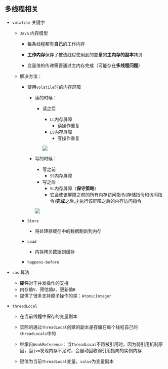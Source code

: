 ## 多线程相关

* `volatile` 关键字
    * `Java` 内存模型 
        * 每条线程都有**自己**的工作内存

        
        * **工作内存**保存了被该线程使用到的变量的**主内存的副本**拷贝
        
        * 变量值的传递需要通过主内存完成（可能存在**多线程问题**）
    * 解决方法：
        * 使用`volatile`时的内存屏障
            * 读的时候：
                * 读之后
                    * `LL`内存屏障
                        * 读操作重复 
                    * `LS`内存屏障
                        * 写操作重复
                
                    ![](https://lh3.googleusercontent.com/-ScyxbdnyQxg/W4v4dEiNkXI/AAAAAAAAAAU/oHCMnvAJ_oUhsfCLW4D96C5v7qBWHP_8ACHMYCw/I/15358997635999.jpg)
 
            * 写的时候：
                * 写之前
                    * `SS`内存屏障
                * 写之后  
                    * `SL`内存屏障（**保守策略**）
                    * 它会使该屏障之前的所有内存访问指令(存储指令和访问指令)**完成**之后,才执行该屏障之后的内存访问指令
                    
                ![](https://lh3.googleusercontent.com/-wMq8yyMGtxQ/W4v4nI5kdJI/AAAAAAAAAAc/ItNT57NQKEgAEg_-rJDryH1nIFDtL3y_ACHMYCw/I/15358998040880.jpg)

        * `Store`
            * 将处理器缓存中的数据刷新到内存 
        * `Load`
            * 内存拷贝数据到缓存 
        * `happens-before `
    
    
* `cas` 算法
    * **硬件**对于并发操作的支持 
    * 内存值`V`、预估值`A`、更新值`B`
    * 提供了很多支持原子操作的类：`AtomicInteger`
*  `threadLocal`
    *  在当前线程中保存的变量副本
    *  实际的通过`ThreadLocal`创建的副本是存储在每个线程自己的`threadLocals`中的
    
    *  继承自`WeakReference`：当`ThreadLocal`不再被引用时，因为弱引用机制原因，当`jvm`发现内存不足时，会自动回收弱引用指向的实例内存
    
    *  键值为当前`ThreadLocal`变量，`value`为变量副本

